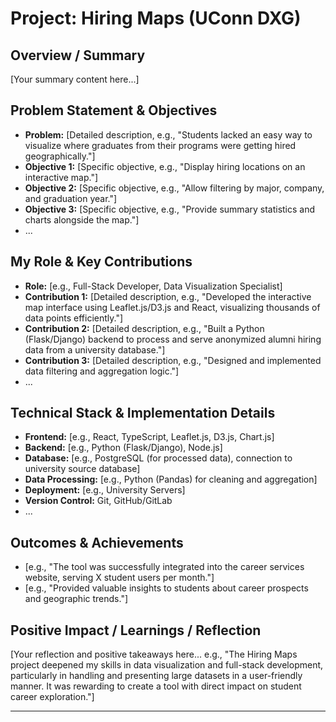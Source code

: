 # Project: Hiring Maps (UConn DXG)

<!-- 
This template helps structure your portfolio information for the AI chatbot.
This is for a specific project completed at UConn Digital Experience Group.
-->

## Overview / Summary

<!-- 
Provide a brief overview of the Hiring Maps project.
Example: "Hiring Maps was a data visualization tool developed at UConn DXG for the university's career services department. It displayed geographic hiring data for UConn graduates by major and company, helping students understand career outcomes."
-->

[Your summary content here...]

## Problem Statement & Objectives

<!--
Describe the problem the project aimed to solve and the main objectives.
-->

*   **Problem:** [Detailed description, e.g., "Students lacked an easy way to visualize where graduates from their programs were getting hired geographically."]
*   **Objective 1:** [Specific objective, e.g., "Display hiring locations on an interactive map."]
*   **Objective 2:** [Specific objective, e.g., "Allow filtering by major, company, and graduation year."]
*   **Objective 3:** [Specific objective, e.g., "Provide summary statistics and charts alongside the map."]
*   ...

## My Role & Key Contributions

<!--
Describe your specific role and contributions to the Hiring Maps project.
-->

*   **Role:** [e.g., Full-Stack Developer, Data Visualization Specialist]
*   **Contribution 1:** [Detailed description, e.g., "Developed the interactive map interface using Leaflet.js/D3.js and React, visualizing thousands of data points efficiently."]
*   **Contribution 2:** [Detailed description, e.g., "Built a Python (Flask/Django) backend to process and serve anonymized alumni hiring data from a university database."]
*   **Contribution 3:** [Detailed description, e.g., "Designed and implemented data filtering and aggregation logic."]
*   ...

## Technical Stack & Implementation Details

<!--
List the key technologies used for Hiring Maps.
-->

*   **Frontend:** [e.g., React, TypeScript, Leaflet.js, D3.js, Chart.js]
*   **Backend:** [e.g., Python (Flask/Django), Node.js]
*   **Database:** [e.g., PostgreSQL (for processed data), connection to university source database]
*   **Data Processing:** [e.g., Python (Pandas) for cleaning and aggregation]
*   **Deployment:** [e.g., University Servers]
*   **Version Control:** Git, GitHub/GitLab
*   ...

## Outcomes & Achievements

<!--
Highlight the final outcomes and any notable achievements for Hiring Maps.
-->

*   [e.g., "The tool was successfully integrated into the career services website, serving X student users per month."]
*   [e.g., "Provided valuable insights to students about career prospects and geographic trends."]

## Positive Impact / Learnings / Reflection

<!--
Reflect on the Hiring Maps project.
-->

[Your reflection and positive takeaways here... e.g., "The Hiring Maps project deepened my skills in data visualization and full-stack development, particularly in handling and presenting large datasets in a user-friendly manner. It was rewarding to create a tool with direct impact on student career exploration."]

--- 
